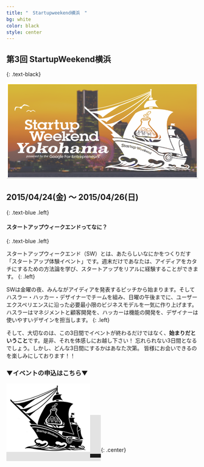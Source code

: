 ```yaml
---
title: "　Startupweekend横浜　"
bg: white
color: black
style: center
---
```

## **第3回 StartupWeekend横浜**
{: .text-black}

<img src="img/swy_main2.png">

## **2015/04/24(金) 〜 2015/04/26(日)**
{: .text-blue .left}

#### スタートアップウィークエンドってなに？
{: .text-blue .left}

スタートアップウィークエンド（SW）とは、あたらしいなにかをつくりだす「スタートアップ体験イベント」です。週末だけであなたは、アイディアをカタチにするための方法論を学び、スタートアップをリアルに経験することができます。
{: .left}

SWは金曜の夜、みんながアイディアを発表するピッチから始まります。そしてハスラー・ハッカー・デザイナーでチームを組み、日曜の午後までに、ユーザーエクスペリエンスに沿った必要最小限のビジネスモデルを一気に作り上げます。ハスラーはマネジメントと顧客開発を、ハッカーは機能の開発を、デザイナーは使いやすいデザインを担当します。
{: .left}




そして、大切なのは、この3日間でイベントが終わるだけではなく、**始まりだということ**です。是非、それを体感しにお越し下さい！
忘れられない3日間となるでしょう。しかし、どんな3日間にするかはあなた次第。
皆様にお会いできるのを楽しみにしております！！


### **▼イベントの申込はこちら▼**

<span class="fa-stack subtlecircle" style="font-size:100px; background:rgba(0,0,0,0.1)">
<a href="https://www.facebook.com/startupweekendyokohama">
  <img src="/img/swy.png">
  </a>
</span>
{: .center}